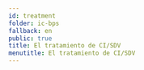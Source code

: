 ```yaml
---
id: treatment
folder: ic-bps
fallback: en
public: true
title: El tratamiento de CI/SDV
menutitle: El tratamiento de CI/SDV
---
```

